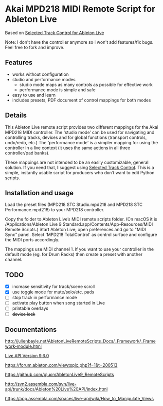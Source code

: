 # Akai MPD218 MIDI Remote Script for Ableton Live

Based on [Selected Track Control for Ableton Live](http://stc.wiffbi.com/)

Note: I don't have the controller anymore so I won't add features/fix bugs. Feel free to fork and improve.

## Features

- works without configuration
- studio and performance modes
    - studio mode maps as many controls as possible for effective work
    - performance mode is simple and safe
- easy to use and learn
- includes presets, PDF document of control mappings for both modes

## Details

This Ableton Live remote script provides two different mappings for the Akai MPD218 MIDI controller. The 'studio mode' can be used for navigating and controlling tracks, devices and for global functions (transport controls, undo/redo, etc.) The 'performance mode' is a simpler mapping for using the controller in a live context (it uses the same actions in all three controller/pad banks).

These mappings are not intended to be an easily customizable, general solution. If you need that, I suggest using [Selected Track Control](http://stc.wiffbi.com/). This is a simple, instantly usable script for producers who don’t want to edit Python scripts.

## Installation and usage

Load the preset files (MPD218 STC Studio.mpd218 and MPD218 STC Performance.mpd218) to your MPD218 controller.

Copy the folder to Ableton Live’s MIDI remote scripts folder. (On macOS it is /Applications/Ableton Live 9 Standard.app/Contents/App-Resources/MIDI Remote Scripts.) Start Ableton Live, open preferences and go to "MIDI Sync" panel. Select 'MPD218 TotalControl' as control surface and configure the MIDI ports accordingly.

The mappings use MIDI channel 1. If you want to use your controller in the default mode (eg. for Drum Racks) then create a preset with another channel.

## TODO

- [x] increase sensitivity for track/scene scroll
- [x] use toggle mode for mute/solo/etc. pads
- [ ] stop track in performance mode
- [ ] activate play button when song started in Live
- [ ] printable overlays
- [ ] ~~device lock~~

## Documentations

<http://julienbayle.net/AbletonLiveRemoteScripts_Docs/_Framework/_Framework-module.html>

[Live API Version 9.6.0](http://julienbayle.net/PythonLiveAPI_documentation/Live9.6.xml)

<https://forum.ableton.com/viewtopic.php?f=1&t=200513>

<https://github.com/gluon/AbletonLive9_RemoteScripts>

<http://svn2.assembla.com/svn/live-api/trunk/docs/Ableton%20Live%20API/index.html>

<https://app.assembla.com/spaces/live-api/wiki/How_to_Manipulate_Views>
